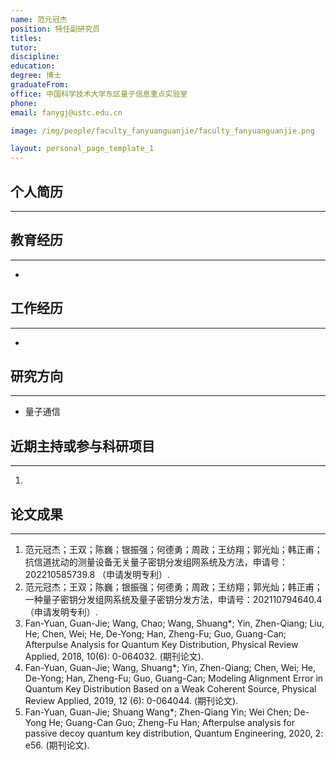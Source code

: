 ```yaml
---
name: 范元冠杰
position: 特任副研究员
titles: 
tutor: 
discipline: 
education: 
degree: 博士
graduateFrom: 
office: 中国科学技术大学东区量子信息重点实验室
phone: 
email: fanygj@ustc.edu.cn

image: /img/people/faculty_fanyuanguanjie/faculty_fanyuanguanjie.png

layout: personal_page_template_1
---
```


## 个人简历
--------------


## 教育经历
--------------
* 

## 工作经历
--------------
* 

## 研究方向
--------------
* 量子通信

## 近期主持或参与科研项目
--------------
1. 

## 论文成果
---------
1. 范元冠杰；王双；陈巍；银振强；何德勇；周政；王纺翔；郭光灿；韩正甫；抗信道扰动的测量设备无关量子密钥分发组网系统及方法，申请号：202210585739.8 （申请发明专利）.
2. 范元冠杰；王双；陈巍；银振强；何德勇；周政；王纺翔；郭光灿；韩正甫；一种量子密钥分发组网系统及量子密钥分发方法，申请号：202110794640.4 （申请发明专利）.
3. Fan-Yuan, Guan-Jie; Wang, Chao; Wang, Shuang*; Yin, Zhen-Qiang; Liu, He; Chen, Wei; He, De-Yong; Han, Zheng-Fu; Guo, Guang-Can; Afterpulse Analysis for Quantum Key Distribution, Physical Review Applied, 2018, 10(6): 0-064032. (期刊论文).
4. Fan-Yuan, Guan-Jie; Wang, Shuang*; Yin, Zhen-Qiang; Chen, Wei; He, De-Yong; Han, Zheng-Fu; Guo, Guang-Can; Modeling Alignment Error in Quantum Key Distribution Based on a Weak Coherent Source, Physical Review Applied, 2019, 12 (6): 0-064044. (期刊论文).
5. Fan-Yuan, Guan-Jie; Shuang Wang*; Zhen-Qiang Yin; Wei Chen; De-Yong He; Guang-Can Guo; Zheng-Fu Han; Afterpulse analysis for passive decoy quantum key distribution, Quantum Engineering, 2020, 2: e56. (期刊论文).
